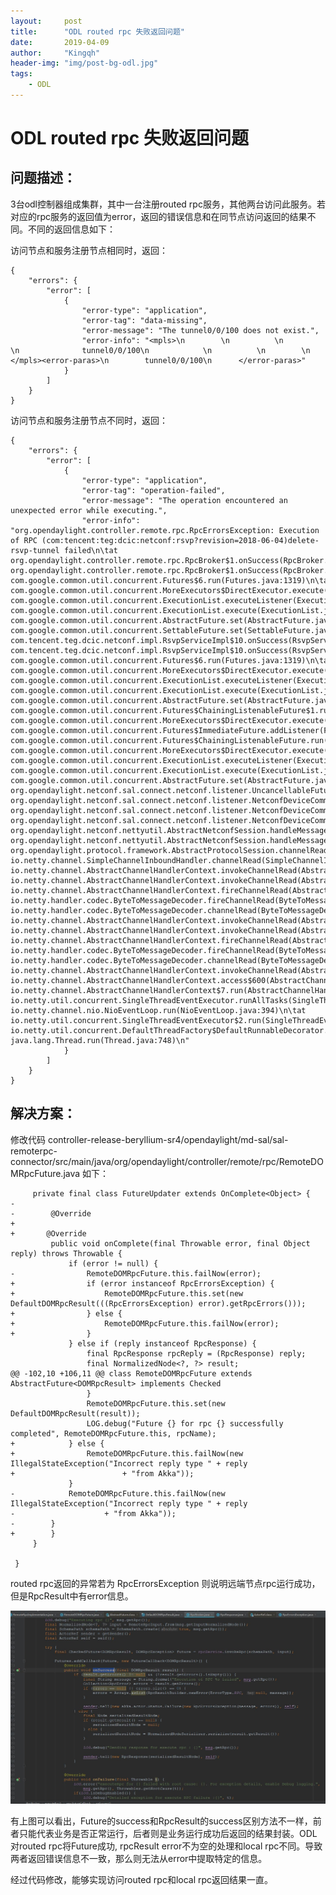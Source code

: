 ```yaml
---
layout:     post
title:      "ODL routed rpc 失败返回问题"
date:       2019-04-09
author:     "Kingqh"
header-img: "img/post-bg-odl.jpg"
tags:
    - ODL
---
```


# ODL routed rpc 失败返回问题  #

## 问题描述：

3台odl控制器组成集群，其中一台注册routed rpc服务，其他两台访问此服务。若对应的rpc服务的返回值为error，返回的错误信息和在同节点访问返回的结果不同。不同的返回信息如下：

访问节点和服务注册节点相同时，返回：

	{
	    "errors": {
	        "error": [
	            {
	                "error-type": "application",
	                "error-tag": "data-missing",
	                "error-message": "The tunnel0/0/100 does not exist.",
	                "error-info": "<mpls>\n        \n          \n            \n              tunnel0/0/100\n            \n          \n        \n      </mpls><error-paras>\n        tunnel0/0/100\n      </error-paras>"
	            }
	        ]
	    }
	}

访问节点和服务注册节点不同时，返回：

	{
	    "errors": {
	        "error": [
	            {
	                "error-type": "application",
	                "error-tag": "operation-failed",
	                "error-message": "The operation encountered an unexpected error while executing.",
	                "error-info": "org.opendaylight.controller.remote.rpc.RpcErrorsException: Execution of RPC (com:tencent:teg:dcic:netconf:rsvp?revision=2018-06-04)delete-rsvp-tunnel failed\n\tat org.opendaylight.controller.remote.rpc.RpcBroker$1.onSuccess(RpcBroker.java:82)\n\tat org.opendaylight.controller.remote.rpc.RpcBroker$1.onSuccess(RpcBroker.java:72)\n\tat com.google.common.util.concurrent.Futures$6.run(Futures.java:1319)\n\tat com.google.common.util.concurrent.MoreExecutors$DirectExecutor.execute(MoreExecutors.java:457)\n\tat com.google.common.util.concurrent.ExecutionList.executeListener(ExecutionList.java:156)\n\tat com.google.common.util.concurrent.ExecutionList.execute(ExecutionList.java:145)\n\tat com.google.common.util.concurrent.AbstractFuture.set(AbstractFuture.java:185)\n\tat com.google.common.util.concurrent.SettableFuture.set(SettableFuture.java:53)\n\tat com.tencent.teg.dcic.netconf.impl.RsvpServiceImpl$10.onSuccess(RsvpServiceImpl.java:434)\n\tat com.tencent.teg.dcic.netconf.impl.RsvpServiceImpl$10.onSuccess(RsvpServiceImpl.java:427)\n\tat com.google.common.util.concurrent.Futures$6.run(Futures.java:1319)\n\tat com.google.common.util.concurrent.MoreExecutors$DirectExecutor.execute(MoreExecutors.java:457)\n\tat com.google.common.util.concurrent.ExecutionList.executeListener(ExecutionList.java:156)\n\tat com.google.common.util.concurrent.ExecutionList.execute(ExecutionList.java:145)\n\tat com.google.common.util.concurrent.AbstractFuture.set(AbstractFuture.java:185)\n\tat com.google.common.util.concurrent.Futures$ChainingListenableFuture$1.run(Futures.java:918)\n\tat com.google.common.util.concurrent.MoreExecutors$DirectExecutor.execute(MoreExecutors.java:457)\n\tat com.google.common.util.concurrent.Futures$ImmediateFuture.addListener(Futures.java:106)\n\tat com.google.common.util.concurrent.Futures$ChainingListenableFuture.run(Futures.java:914)\n\tat com.google.common.util.concurrent.MoreExecutors$DirectExecutor.execute(MoreExecutors.java:457)\n\tat com.google.common.util.concurrent.ExecutionList.executeListener(ExecutionList.java:156)\n\tat com.google.common.util.concurrent.ExecutionList.execute(ExecutionList.java:145)\n\tat com.google.common.util.concurrent.AbstractFuture.set(AbstractFuture.java:185)\n\tat org.opendaylight.netconf.sal.connect.netconf.listener.UncancellableFuture.set(UncancellableFuture.java:44)\n\tat org.opendaylight.netconf.sal.connect.netconf.listener.NetconfDeviceCommunicator.processMessage(NetconfDeviceCommunicator.java:310)\n\tat org.opendaylight.netconf.sal.connect.netconf.listener.NetconfDeviceCommunicator.onMessage(NetconfDeviceCommunicator.java:257)\n\tat org.opendaylight.netconf.sal.connect.netconf.listener.NetconfDeviceCommunicator.onMessage(NetconfDeviceCommunicator.java:48)\n\tat org.opendaylight.netconf.nettyutil.AbstractNetconfSession.handleMessage(AbstractNetconfSession.java:64)\n\tat org.opendaylight.netconf.nettyutil.AbstractNetconfSession.handleMessage(AbstractNetconfSession.java:35)\n\tat org.opendaylight.protocol.framework.AbstractProtocolSession.channelRead0(AbstractProtocolSession.java:53)\n\tat io.netty.channel.SimpleChannelInboundHandler.channelRead(SimpleChannelInboundHandler.java:105)\n\tat io.netty.channel.AbstractChannelHandlerContext.invokeChannelRead(AbstractChannelHandlerContext.java:342)\n\tat io.netty.channel.AbstractChannelHandlerContext.invokeChannelRead(AbstractChannelHandlerContext.java:328)\n\tat io.netty.channel.AbstractChannelHandlerContext.fireChannelRead(AbstractChannelHandlerContext.java:321)\n\tat io.netty.handler.codec.ByteToMessageDecoder.fireChannelRead(ByteToMessageDecoder.java:293)\n\tat io.netty.handler.codec.ByteToMessageDecoder.channelRead(ByteToMessageDecoder.java:267)\n\tat io.netty.channel.AbstractChannelHandlerContext.invokeChannelRead(AbstractChannelHandlerContext.java:342)\n\tat io.netty.channel.AbstractChannelHandlerContext.invokeChannelRead(AbstractChannelHandlerContext.java:328)\n\tat io.netty.channel.AbstractChannelHandlerContext.fireChannelRead(AbstractChannelHandlerContext.java:321)\n\tat io.netty.handler.codec.ByteToMessageDecoder.fireChannelRead(ByteToMessageDecoder.java:293)\n\tat io.netty.handler.codec.ByteToMessageDecoder.channelRead(ByteToMessageDecoder.java:267)\n\tat io.netty.channel.AbstractChannelHandlerContext.invokeChannelRead(AbstractChannelHandlerContext.java:342)\n\tat io.netty.channel.AbstractChannelHandlerContext.access$600(AbstractChannelHandlerContext.java:33)\n\tat io.netty.channel.AbstractChannelHandlerContext$7.run(AbstractChannelHandlerContext.java:333)\n\tat io.netty.util.concurrent.SingleThreadEventExecutor.runAllTasks(SingleThreadEventExecutor.java:358)\n\tat io.netty.channel.nio.NioEventLoop.run(NioEventLoop.java:394)\n\tat io.netty.util.concurrent.SingleThreadEventExecutor$2.run(SingleThreadEventExecutor.java:112)\n\tat io.netty.util.concurrent.DefaultThreadFactory$DefaultRunnableDecorator.run(DefaultThreadFactory.java:145)\n\tat java.lang.Thread.run(Thread.java:748)\n"
	            }
	        ]
	    }
	}

## 解决方案：

修改代码 controller-release-beryllium-sr4/opendaylight/md-sal/sal-remoterpc-connector/src/main/java/org/opendaylight/controller/remote/rpc/RemoteDOMRpcFuture.java 如下：

	     private final class FutureUpdater extends OnComplete<Object> {
	-
	-        @Override
	+       
	+       @Override
	         public void onComplete(final Throwable error, final Object reply) throws Throwable {
	             if (error != null) {
	-                RemoteDOMRpcFuture.this.failNow(error);
	+                if (error instanceof RpcErrorsException) {
	+                    RemoteDOMRpcFuture.this.set(new DefaultDOMRpcResult(((RpcErrorsException) error).getRpcErrors()));
	+                } else {
	+                    RemoteDOMRpcFuture.this.failNow(error);
	+                }
	             } else if (reply instanceof RpcResponse) {
	                 final RpcResponse rpcReply = (RpcResponse) reply;
	                 final NormalizedNode<?, ?> result;
	@@ -102,10 +106,11 @@ class RemoteDOMRpcFuture extends AbstractFuture<DOMRpcResult> implements Checked
	                 }
	                 RemoteDOMRpcFuture.this.set(new DefaultDOMRpcResult(result));
	                 LOG.debug("Future {} for rpc {} successfully completed", RemoteDOMRpcFuture.this, rpcName);
	+            } else {
	+                RemoteDOMRpcFuture.this.failNow(new IllegalStateException("Incorrect reply type " + reply
	+                        + "from Akka"));
	             }
	-            RemoteDOMRpcFuture.this.failNow(new IllegalStateException("Incorrect reply type " + reply
	-                    + "from Akka"));
	-        }
	+        }      
	     }
	 
	 }

routed rpc返回的异常若为 RpcErrorsException 则说明远端节点rpc运行成功，但是RpcResult中有error信息。


![rpcBroker](/img/in-post/2019-04-09/rpcBroker.png)

有上图可以看出，Future的success和RpcResult的success区别方法不一样，前者只能代表业务是否正常运行，后者则是业务运行成功后返回的结果封装。ODL对routed rpc将Future成功, rpcResult error不为空的处理和local rpc不同。导致两者返回错误信息不一致，那么则无法从error中提取特定的信息。

经过代码修改，能够实现访问routed rpc和local rpc返回结果一直。
